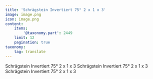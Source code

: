 ```yaml
---
title: 'Schrägstein Invertiert 75° 2 x 1 x 3'
image: image.png
icon: image.png
content:
    items:
        '@taxonomy.part': 2449
    limit: 12
    pagination: true
taxonomy:
    tag: translate
---
```


Schrägstein Invertiert 75° 2 x 1 x 3
Schrägstein Invertiert 75° 2 x 1 x 3
Schrägstein Invertiert 75° 2 x 1 x 3

